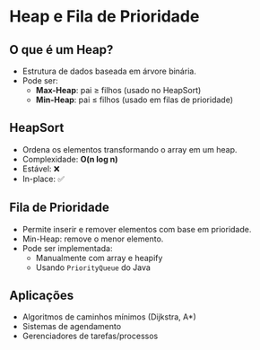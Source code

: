 # Heap e Fila de Prioridade

## O que é um Heap?

- Estrutura de dados baseada em árvore binária.
- Pode ser:
  - **Max-Heap**: pai ≥ filhos (usado no HeapSort)
  - **Min-Heap**: pai ≤ filhos (usado em filas de prioridade)

## HeapSort

- Ordena os elementos transformando o array em um heap.
- Complexidade: **O(n log n)**
- Estável: ❌
- In-place: ✅

## Fila de Prioridade

- Permite inserir e remover elementos com base em prioridade.
- Min-Heap: remove o menor elemento.
- Pode ser implementada:
  - Manualmente com array e heapify
  - Usando `PriorityQueue` do Java

## Aplicações

- Algoritmos de caminhos mínimos (Dijkstra, A*)
- Sistemas de agendamento
- Gerenciadores de tarefas/processos
